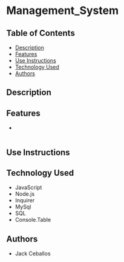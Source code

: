 # Management_System

## Table of Contents
- [Description](#description)
- [Features](#features)
- [Use Instructions](#use-instructions)
- [Technology Used](#technology-used)
- [Authors](#authors)

## Description

## Features
- 
![]()

## Use Instructions

## Technology Used
- JavaScript
- Node.js
- Inquirer 
- MySql
- SQL
- Console.Table

## Authors
- Jack Ceballos